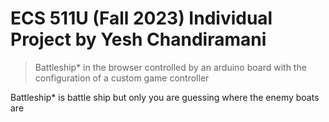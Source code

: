 # ECS 511U (Fall 2023) Individual Project by Yesh Chandiramani
> Battleship* in the browser controlled by an arduino board with the configuration of a custom game controller

Battleship* is battle ship but only you are guessing where the enemy boats are
